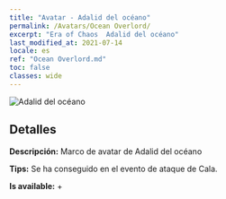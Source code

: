 ```yaml
---
title: "Avatar - Adalid del océano"
permalink: /Avatars/Ocean Overlord/
excerpt: "Era of Chaos  Adalid del océano"
last_modified_at: 2021-07-14
locale: es
ref: "Ocean Overlord.md"
toc: false
classes: wide
---
```

 ![Adalid del océano](/images/a/avatarFrame_202.png)

## Detalles

 **Descripción:** Marco de avatar de Adalid del océano 

 **Tips:** Se ha conseguido en el evento de ataque de Cala. 

 **Is available:**  + 

